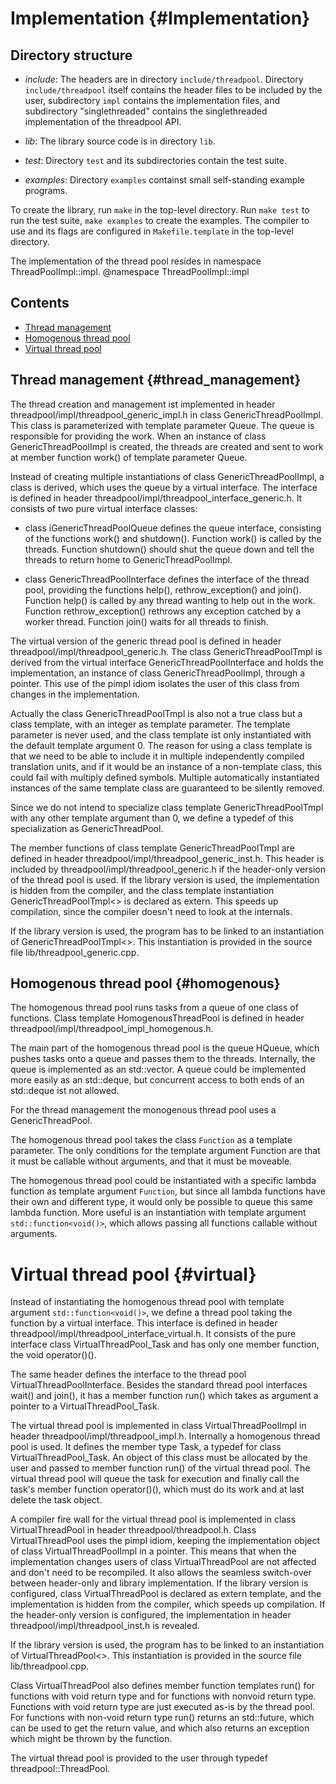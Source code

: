 Implementation {#Implementation}
==============


Directory structure
-------------------

- *include*: The headers are in directory `include/threadpool`. Directory
  `include/threadpool` itself contains the header files to be included
  by the user, subdirectory `impl` contains the implementation files,
  and subdirectory "singlethreaded" contains the singlethreaded
  implementation of the threadpool API.

- *lib*: The library source code is in directory `lib`.

- *test*: Directory `test` and its subdirectories contain the test suite.

- *examples*: Directory `examples` containst small self-standing
   example programs.

To create the library, run `make` in the top-level directory. Run
`make test` to run the test suite, `make examples` to create the
examples. The compiler to use and its flags are configured in
`Makefile.template` in the top-level directory.

The implementation of the thread pool resides in namespace ThreadPoolImpl::impl.
@namespace ThreadPoolImpl::impl



Contents
--------
- [Thread management](#thread_management)
- [Homogenous thread pool](#homogenous)
- [Virtual thread pool](#virtual)


Thread management {#thread_management}
-----------------

The thread creation and management ist implemented in header
threadpool/impl/threadpool_generic_impl.h in class
GenericThreadPoolImpl. This class is parameterized with template
parameter Queue. The queue is responsible for providing the work. When
an instance of class GenericThreadPoolImpl is created, the threads are
created and sent to work at member function work() of template
parameter Queue.

Instead of creating multiple instantiations of class
GenericThreadPoolImpl, a class is derived, which uses the queue by a
virtual interface. The interface is defined in header
threadpool/impl/threadpool_interface_generic.h. It consists of two
pure virtual interface classes:

- class iGenericThreadPoolQueue defines the queue interface,
  consisting of the functions work() and shutdown(). Function work()
  is called by the threads. Function shutdown() should shut the queue
  down and tell the threads to return home to GenericThreadPoolImpl.

- class GenericThreadPoolInterface defines the interface of the thread
  pool, providing the functions help(), rethrow_exception() and
  join(). Function help() is called by any thread wanting to help out
  in the work. Function rethrow_exception() rethrows any exception
  catched by a worker thread. Function join() waits for all threads to
  finish.

The virtual version of the generic thread pool is defined in header
threadpool/impl/threadpool_generic.h. The class GenericThreadPoolTmpl
is derived from the virtual interface GenericThreadPoolInterface and
holds the implementation, an instance of class GenericThreadPoolImpl,
through a pointer. This use of the pimpl idiom isolates the user of
this class from changes in the implementation.

Actually the class GenericThreadPoolTmpl is also not a true class but
a class template, with an integer as template parameter. The template
parameter is never used, and the class template ist only instantiated
with the default template argument 0. The reason for using a class
template is that we need to be able to include it in multiple
independently compiled translation units, and if it would be an
instance of a non-template class, this could fail with multiply
defined symbols. Multiple automatically instantiated instances of the
same template class are guaranteed to be silently removed.

Since we do not intend to specialize class template
GenericThreadPoolTmpl with any other template argument than 0, we
define a typedef of this specialization as GenericThreadPool.

The member functions of class template GenericThreadPoolTmpl are
defined in header threadpool/impl/threadpool_generic_inst.h. This
header is included by threadpool/impl/threadpool_generic.h if the
header-only version of the thread pool is used. If the library version
is used, the implementation is hidden from the compiler, and the class
template instantiation GenericThreadPoolTmpl<> is declared as
extern. This speeds up compilation, since the compiler doesn't need to
look at the internals.

If the library version is used, the program has to be linked to an
instantiation of GenericThreadPoolTmpl<>. This instantiation is
provided in the source file lib/threadpool_generic.cpp.



Homogenous thread pool {#homogenous}
----------------------

The homogenous thread pool runs tasks from a queue of one class of
functions. Class template HomogenousThreadPool is defined in header
threadpool/impl/threadpool_impl_homogenous.h.

The main part of the homogenous thread pool is the queue HQueue, which
pushes tasks onto a queue and passes them to the threads. Internally,
the queue is implemented as an std::vector. A queue could be
implemented more easily as an std::deque, but concurrent access to
both ends of an std::deque ist not allowed.

For the thread management the monogenous thread pool uses a
GenericThreadPool.

The homogenous thread pool takes the class `Function` as a template
parameter. The only conditions for the template argument Function are
that it must be callable without arguments, and that it must be
moveable.

The homogenous thread pool could be instantiated with a specific
lambda function as template argument `Function`, but since all lambda
functions have their own and different type, it would only be possible
to queue this same lambda function. More useful is an instantiation
with template argument `std::function<void()>`, which allows passing
all functions callable without arguments.



Virtual thread pool {#virtual}
===================

Instead of instantiating the homogenous thread pool with template
argument `std::function<void()>`, we define a thread pool taking the
function by a virtual interface.  This interface is defined in header
threadpool/impl/threadpool_interface_virtual.h.  It consists of the
pure interface class VirtualThreadPool_Task and has only one member
function, the void operator()().

The same header defines the interface to the thread pool
VirtualThreadPoolInterface.  Besides the standard thread pool
interfaces wait() and join(), it has a member function run() which
takes as argument a pointer to a VirtualThreadPool_Task.

The virtual thread pool is implemented in class VirtualThreadPoolImpl
in header threadpool/impl/threadpool_impl.h. Internally a homogenous
thread pool is used. It defines the member type Task, a typedef for
class VirtualThreadPool_Task.  An object of this class must be
allocated by the user and passed to member function run() of the
virtual thread pool.  The virtual thread pool will queue the task for
execution and finally call the task's member function operator()(),
which must do its work and at last delete the task object.

A compiler fire wall for the virtual thread pool is implemented in
class VirtualThreadPool in header threadpool/threadpool.h. Class
VirtualThreadPool uses the pimpl idiom, keeping the implementation
object of class VirtualThreadPoolImpl in a pointer. This means that
when the implementation changes users of class VirtualThreadPool are
not affected and don't need to be recompiled. It also allows the
seamless switch-over between header-only and library
implementation. If the library version is configured, class
VirtualThreadPool is declared as extern template, and the
implementation is hidden from the compiler, which speeds up
compilation. If the header-only version is configured, the
implementation in header threadpool/impl/threadpool_inst.h is
revealed.

If the library version is used, the program has to be linked to an
instantiation of VirtualThreadPool<>. This instantiation is provided
in the source file lib/threadpool.cpp.

Class VirtualThreadPool also defines member function templates run()
for functions with void return type and for functions with nonvoid
return type. Functions with void return type are just executed as-is
by the thread pool. For functions with non-void return type run()
returns an std::future, which can be used to get the return value, and
which also returns an exception which might be thrown by the function.

The virtual thread pool is provided to the user through typedef
threadpool::ThreadPool.
